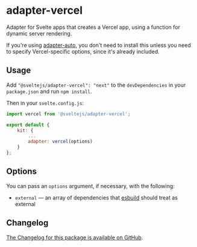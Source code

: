 # adapter-vercel

Adapter for Svelte apps that creates a Vercel app, using a function for dynamic server rendering.

If you're using [adapter-auto](../adapter-auto), you don't need to install this unless you need to specify Vercel-specific options, since it's already included.

## Usage

Add `"@sveltejs/adapter-vercel": "next"` to the `devDependencies` in your `package.json` and run `npm install`.

Then in your `svelte.config.js`:

```js
import vercel from '@sveltejs/adapter-vercel';

export default {
	kit: {
		...
		adapter: vercel(options)
	}
};
```

## Options

You can pass an `options` argument, if necessary, with the following:

- `external` — an array of dependencies that [esbuild](https://esbuild.github.io/api/#external) should treat as external

## Changelog

[The Changelog for this package is available on GitHub](https://github.com/sveltejs/kit/blob/master/packages/adapter-vercel/CHANGELOG.md).
